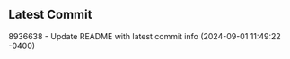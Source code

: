 
## Latest Commit
8936638 - Update README with latest commit info (2024-09-01 11:49:22 -0400) <Yunxi-Zhou>

